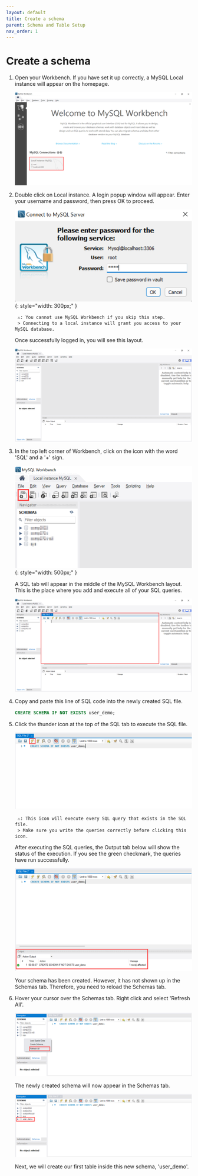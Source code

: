 ```yaml
---
layout: default
title: Create a schema
parent: Schema and Table Setup
nav_order: 1
---
```


# Create a schema

1. Open your Workbench. If you have set it up correctly, a MySQL Local instance will appear on the homepage.
    
    ![MySQL Workbench homepage with local instance](https://github.com/dvalle22/Mel-Danilo-Cody/blob/gh-pages/assets/images/local-instance-hightlighted.png?raw=true)
    
2. Double click on Local instance. A login popup window will appear. Enter your username and password, then press OK to proceed.
    
    ![MySQL Workbench login](https://github.com/dvalle22/Mel-Danilo-Cody/blob/gh-pages/assets/images/login.png?raw=true)
    {: style="width: 300px;" }
    
        ⚠️: You cannot use MySQL Workbench if you skip this step.
        > Connecting to a local instance will grant you access to your MySQL database.
    
    Once successfully logged in, you will see this layout.
    
    ![MySQL Workbench login successfully](https://github.com/dvalle22/Mel-Danilo-Cody/blob/gh-pages/assets/images/workbench-layout-no-annotation.png?raw=true)

3. In the top left corner of Workbench, click on the icon with the word 'SQL' and a '+' sign.

    ![MySQL Workbench add new query button](https://github.com/dvalle22/Mel-Danilo-Cody/blob/gh-pages/assets/images/open-new-query-tab.png?raw=true)
    {: style="width: 500px;" }
    
    A SQL tab will appear in the middle of the MySQL Workbench layout. This is the place where you add and execute all of your SQL queries.
    
    ![MySQL Workbench new query](https://github.com/dvalle22/Mel-Danilo-Cody/blob/gh-pages/assets/images/new-query-tab.png?raw=true)
    
4. Copy and paste this line of SQL code into the newly created SQL file.
    
     ```sql
    CREATE SCHEMA IF NOT EXISTS user_demo;
    ```
    
5. Click the thunder icon at the top of the SQL tab to execute the SQL file.
    
    ![MySQL Workbench run query button](https://github.com/dvalle22/Mel-Danilo-Cody/blob/gh-pages/assets/images/execute-query-button.png?raw=true)
    
        ⚠️: This icon will execute every SQL query that exists in the SQL file.
        > Make sure you write the queries correctly before clicking this icon.
    
    After executing the SQL queries, the Output tab below will show the status of the execution. If you see the green checkmark, the queries have run successfully.
    
    ![MySQL Workbench run query result](https://github.com/dvalle22/Mel-Danilo-Cody/blob/gh-pages/assets/images/execute-query-result.png?raw=true)

    Your schema has been created. However, it has not shown up in the Schemas tab. Therefore, you need to reload the Schemas tab.
    
6. Hover your cursor over the Schemas tab. Right click and select 'Refresh All'.
    
    ![MySQL Workbench update schema](https://github.com/dvalle22/Mel-Danilo-Cody/blob/gh-pages/assets/images/update-schema.png?raw=true)

    The newly created schema will now appear in the Schemas tab.

    ![MySQL Workbench show new schema](https://github.com/dvalle22/Mel-Danilo-Cody/blob/gh-pages/assets/images/update-schema-show-up.png?raw=true)
    
    Next, we will create our first table inside this new schema, 'user_demo'.

